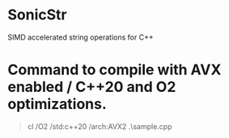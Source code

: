 # SonicStr
SIMD accelerated string operations for C++

# Command to compile with AVX enabled / C++20 and O2 optimizations.
> cl /O2 /std:c++20 /arch:AVX2 .\sample.cpp